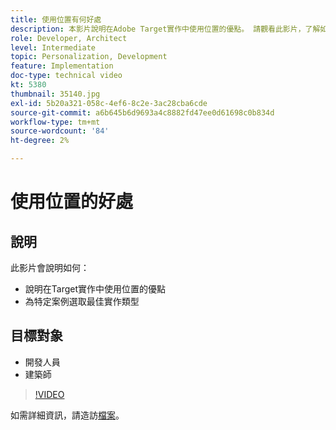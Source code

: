 ```yaml
---
title: 使用位置有何好處
description: 本影片說明在Adobe Target實作中使用位置的優點。 請觀看此影片，了解如何針對指定情境選取最佳實作類型。
role: Developer, Architect
level: Intermediate
topic: Personalization, Development
feature: Implementation
doc-type: technical video
kt: 5380
thumbnail: 35140.jpg
exl-id: 5b20a321-058c-4ef6-8c2e-3ac28cba6cde
source-git-commit: a6b645b6d9693a4c8882fd47ee0d61698c0b834d
workflow-type: tm+mt
source-wordcount: '84'
ht-degree: 2%

---
```


# 使用位置的好處

## 說明

此影片會說明如何：

* 說明在Target實作中使用位置的優點
* 為特定案例選取最佳實作類型

## 目標對象

* 開發人員
* 建築師

>[!VIDEO](https://video.tv.adobe.com/v/35140/?quality=12)

如需詳細資訊，請造訪[檔案](https://experienceleague.adobe.com/docs/target/using/implement-target/implementing-target.html?lang=en)。
